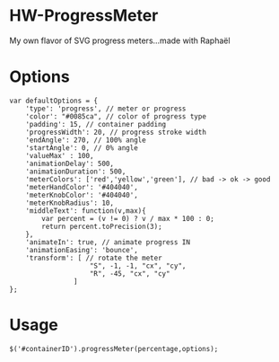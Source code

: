 HW-ProgressMeter
================

My own flavor of SVG progress meters...made with Raphaël


Options
=================

    var defaultOptions = {
        'type': 'progress', // meter or progress
        'color': "#0085ca", // color of progress type
        'padding': 15, // container padding
        'progressWidth': 20, // progress stroke width
        'endAngle': 270, // 100% angle
        'startAngle': 0, // 0% angle
        'valueMax' : 100,
        'animationDelay': 500,
        'animationDuration': 500,
        'meterColors': ['red','yellow','green'], // bad -> ok -> good
        'meterHandColor': '#404040',
        'meterKnobColor': '#404040',
        'meterKnobRadius': 10,
        'middleText': function(v,max){
            var percent = (v != 0) ? v / max * 100 : 0;
            return percent.toPrecision(3);
        },
        'animateIn': true, // animate progress IN
        'animationEasing': 'bounce',
        'transform': [ // rotate the meter
                        "S", -1, -1, "cx", "cy",
                        "R", -45, "cx", "cy"
                    ]
    };

Usage
=======

    $('#containerID').progressMeter(percentage,options);





